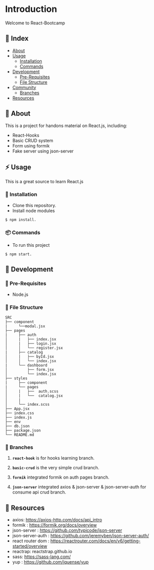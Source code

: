 # Introduction
Welcome to React-Bootcamp

## :ledger: Index

- [About](#beginner-about)
- [Usage](#zap-usage)
  - [Installation](#electric_plug-installation)
  - [Commands](#package-commands)
- [Development](#wrench-development)
  - [Pre-Requisites](#notebook-pre-requisites)
  - [File Structure](#file_folder-file-structure)
- [Community](#cherry_blossom-community)
  - [Branches](#cactus-branches)
- [Resources](#page_facing_up-resources)

##  :beginner: About
This is  a project for handons material on React.js, including:
* React-Hooks
* Basic CRUD system
* Form using formik
* Fake server using json-server

## :zap: Usage
This is a great source to learn React.js

###  :electric_plug: Installation
- Clone this repository.
- Install node modules
```
$ npm install.
```

###  :package: Commands
- To run this project 
```
$ npm start.
```

##  :wrench: Development

### :notebook: Pre-Requisites
- Node.js

###  :file_folder: File Structure

```
SRC
├── component
|     └──modal.jsx 
├── pages
|     ├── auth
│     |   ├── index.jsx
│     |   ├── login.jsx
│     │   └── register.jsx
|     ├── catalog
│     |   ├── byId.jsx
│     │   └── index.jsx
|     └── dashboard
│         ├── form.jsx
│         └── index.jsx
├── styles
|     ├── component
|     └── pages
│     |   ├──  auth.scss
│     |   └──  catalog.jsx
│     |   
│     └── index.scss
├── App.jsx
├── index.css
├── index.js
├── env
├── db.json
├── package.json
└── README.md
```


 ### :cactus: Branches

1. **`react-hook`** is for hooks learning branch.

2. **`basic-crud`** is the very simple crud branch.

3. **`formik`** integrated formik on auth pages branch.

4. **`json-server`** integrated axios &  json-server & json-server-auth for consume api crud branch.


##  :page_facing_up: Resources

- axios: https://axios-http.com/docs/api_intro
- formik : https://formik.org/docs/overview
- json-server  : https://github.com/typicode/json-server
- json-server-auth : https://github.com/jeremyben/json-server-auth/
- react router dom : https://reactrouter.com/docs/en/v6/getting-started/overview
- reactrap: reactstrap.github.io
- sass: https://sass-lang.com/
- yup : https://github.com/jquense/yup

